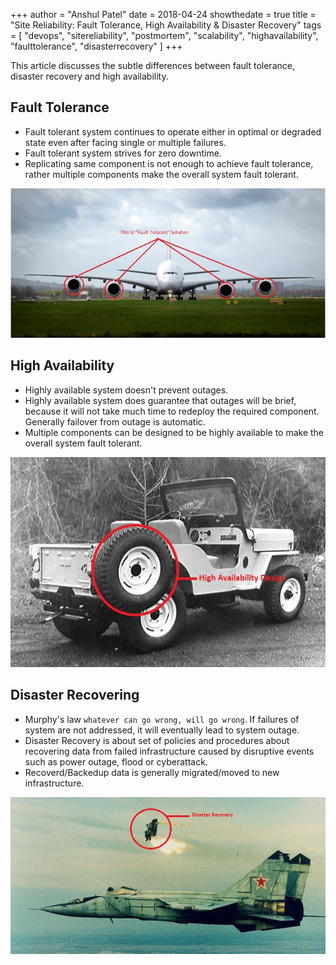 +++
author = "Anshul Patel"
date = 2018-04-24
showthedate = true
title = "Site Reliability: Fault Tolerance, High Availability & Disaster Recovery"
tags = [
    "devops",
    "sitereliability",
    "postmortem",
    "scalability",
    "highavailability",
    "faulttolerance",
    "disasterrecovery"
]
+++

This article discusses the subtle differences between fault tolerance, disaster recovery and high availability.

<!--more-->

## Fault Tolerance

* Fault tolerant system continues to operate either in optimal or degraded state even after facing single or multiple failures.
* Fault tolerant system strives for zero downtime.
* Replicating same component is not enough to achieve fault tolerance, rather multiple components make the overall system fault tolerant.

![Fault Tolerance](/img/airplane-fault-tolerance.jpg)



## High Availability

* Highly available system doesn't prevent outages. 
* Highly available system does guarantee that outages will be brief, because it will not take much time to redeploy the required component. Generally failover from outage is automatic.
* Multiple components can be designed to be highly available to make the overall system fault tolerant.

![High Availability](/img/jeep-ha.jpg)



## Disaster Recovering

* Murphy's law `whatever can go wrong, will go wrong`. If failures of system are not addressed, it will eventually lead to system outage.
* Disaster Recovery is about set of policies and procedures about recovering data from failed infrastructure caused by disruptive events such as power outage, flood or cyberattack. 
* Recoverd/Backedup data is generally migrated/moved to new infrastructure.

![Disaster Recovery](/img/disaster-recovery-ejection.jpg)
